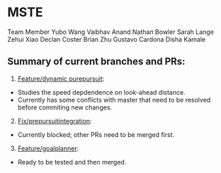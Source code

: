 # MSTE
Team Member 
  Yubo Wang
  Vaibhav Anand
  Nathan Bowler
  Sarah Lange
  Zehui Xiao
  Declan Coster
  Brian Zhu
  Gustavo Cardona
  Disha Kamale
  
  
 ## Summary of current branches and PRs: 
 
 1. [Feature/dynamic purepursuit](https://github.com/wbriang/MTSE/pull/13):

  - Studies the speed depdendence on look-ahead distance.
  - Currently has some conflicts with master that need to be resolved before commiting new changes. 

2. [Fix/prepursuitintegration](https://github.com/wbriang/MTSE/pull/12):

  - Currently blocked; other PRs need to be merged first. 

3. [Feature/goalplanner](https://github.com/wbriang/MTSE/pull/11): 

  - Ready to be tested and then merged. 


